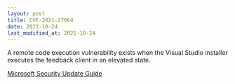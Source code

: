 ```yaml
---
layout: post
title: CVE-2021-27064
date: 2021-10-24
last_modified_at: 2021-10-24
---
```


A remote code execution vulnerability exists when the Visual Studio installer executes the feedback client in an elevated state.

[Microsoft Security Update Guide](https://msrc.microsoft.com/update-guide/en-US/vulnerability/CVE-2021-27064)